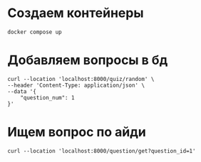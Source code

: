 # Создаем контейнеры
` docker compose up `

# Добавляем вопросы в бд
```
curl --location 'localhost:8000/quiz/random' \
--header 'Content-Type: application/json' \
--data '{
    "question_num": 1
}'
```

# Ищем вопрос по айди
```
curl --location 'localhost:8000/question/get?question_id=1'
```
